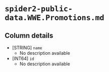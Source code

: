 # `spider2-public-data.WWE.Promotions.md`

## Column details

* [STRING]    `name`
  - No description available
* [INT64]    `id`
  - No description available

